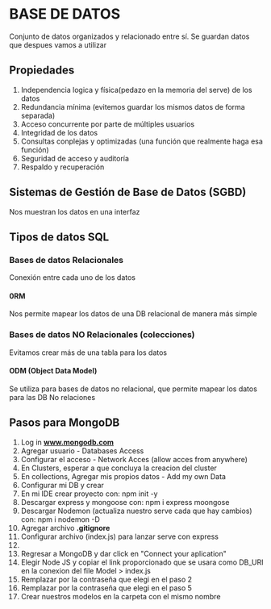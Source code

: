 # BASE DE DATOS

Conjunto de datos organizados y relacionado entre sí. Se guardan datos que despues vamos a utilizar

Propiedades
------------------
1. Independencia logica y física(pedazo en la memoria del serve) de los datos
2. Redundancia mínima (evitemos guardar los mismos datos de forma separada)
3. Acceso concurrente por parte de múltiples usuarios
4. Integridad de los datos
5. Consultas conplejas y optimizadas (una función que realmente haga esa función)
6. Seguridad de acceso y auditoría
7. Respaldo y recuperación


## Sistemas de Gestión de Base de Datos (SGBD)
Nos muestran los datos en una interfaz

## Tipos de datos SQL


### Bases de datos Relacionales
Conexión entre cada uno de los datos

#### 0RM 
Nos permite mapear los datos de una DB relacional de manera más simple


### Bases de datos NO Relacionales (colecciones)
Evitamos crear más de una tabla para los datos

#### ODM (Object Data Model)
Se utiliza para bases de datos no relacional, que permite mapear los datos para las DB No relaciones



Pasos para MongoDB
-----------------
1. Log in **www.mongodb.com**
2. Agregar usuario - Databases Access
3. Configurar el acceso - Network Acces (allow acces from anywhere)
4. En Clusters, esperar a que concluya la creacion del cluster
5. En collections, Agregar mis propios datos - Add my own Data
6. Configurar mi DB y crear
7. En mi IDE crear proyecto con: npm init -y
8. Descargar express y mongoose con: npm i express moongose
9. Descargar Nodemon (actualiza nuestro serve cada que hay cambios) con: npm i nodemon -D 
10. Agregar archivo **.gitignore**
11. Configurar archivo (index.js) para lanzar serve con express
12. 
13. Regresar a MongoDB y dar click en "Connect your aplication"
14. Elegir Node JS y copiar el link proporcionado que se usara como DB_URI en la conexion del file Model > index.js
15. Remplazar <pasword> por la contraseña que elegi en el paso 2
16. Remplazar <dbname> por la contraseña que elegi en el paso 5 
17. Crear nuestros modelos en la carpeta con el mismo nombre